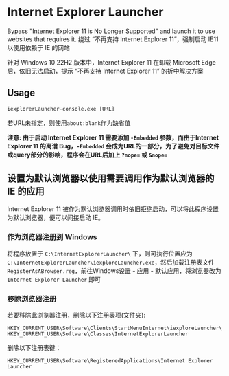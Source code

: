# Internet Explorer Launcher

Bypass "Internet Explorer 11 is No Longer Supported" and launch it to use websites that requires it.
绕过 “不再支持 Internet Explorer 11”，强制启动 IE11 以使用依赖于 IE 的网站

针对 Windows 10  22H2 版本中，Internet Explorer 11 在卸载 Microsoft Edge 后，依旧无法启动，提示 “不再支持 Internet Explorer 11” 的折中解决方案

## Usage
```cmd
iexplorerLauncher-console.exe [URL]
```
若URL未指定，则使用`about:blank`作为缺省值

**注意: 由于启动 Internet Explorer 11 需要添加 `-Embedded` 参数，而由于Internet Explorer 11 的离谱 Bug，`-Embedded` 会成为URL的一部分，为了避免对目标文件或query部分的影响，程序会在URL后加上 `?nope=` 或 `&nope=`**

## 设置为默认浏览器以使用需要调用作为默认浏览器的 IE 的应用
Internet Explorer 11 被作为默认浏览器调用时依旧拒绝启动，可以将此程序设置为默认浏览器，便可以间接启动 IE。

### 作为浏览器注册到 Windows
将程序放置于 `C:\InternetExplorerLauncher\` 下，则可执行位置应为 `C:\InternetExplorerLauncher\iexploreLauncher.exe`，然后加载注册表文件 `RegisterAsABrowser.reg`，前往Windows设置 - 应用 - 默认应用，将浏览器改为 `Internet Explorer Launcher` 即可

### 移除浏览器注册
若要移除此浏览器注册，删除以下注册表项(文件夹):
```
HKEY_CURRENT_USER\Software\Clients\StartMenuInternet\iexploreLauncher\
HKEY_CURRENT_USER\Software\Classes\InternetExplorerLauncher
```
删除以下注册表键：
```
HKEY_CURRENT_USER\Software\RegisteredApplications\Internet Explorer Launcher
```
